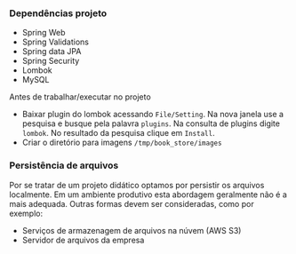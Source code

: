 ### Dependências projeto
* Spring Web
* Spring Validations
* Spring data JPA
* Spring Security
* Lombok
* MySQL

Antes de trabalhar/executar no projeto

* Baixar plugin do lombok acessando `File/Setting`. Na nova janela use a pesquisa e busque pela palavra `plugins`. Na consulta de plugins digite `lombok`. No resultado da pesquisa clique em `Install`.
* Criar o diretório para imagens `/tmp/book_store/images`
### Persistência de arquivos

Por se tratar de um projeto didático optamos por persistir os arquivos localmente. Em um ambiente produtivo esta abordagem geralmente não é a mais adequada. Outras formas devem ser consideradas, como por exemplo:

* Serviços de armazenagem de arquivos na núvem (AWS S3)
* Servidor de arquivos da empresa